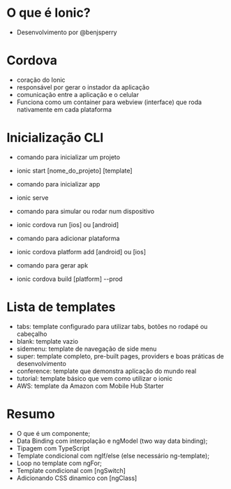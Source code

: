 # O que é Ionic?
 * Desenvolvimento por @benjsperry

# Cordova
 * coração do Ionic
 * responsável por gerar o instador da aplicação
 * comunicação entre a aplicação e o celular
 * Funciona como um container para webview (interface) que roda nativamente em cada plataforma


# Inicialização CLI
 * comando para inicializar um projeto
 * ionic start [nome_do_projeto] [template]

 * comando para inicializar app
 * ionic serve

 * comando para simular ou rodar num dispositivo
 * ionic cordova run [ios] ou [android]

 * comando para adicionar plataforma
 * ionic cordova platform add [android] ou [ios]

 * comando para gerar apk 
 * ionic cordova build [platform] --prod


# Lista de templates
 * tabs: template configurado para utilizar tabs, botões no rodapé ou cabeçalho
 * blank: template vazio
 * sidemenu: template de navegação de side menu
 * super: template completo, pre-built pages, providers e boas práticas de desenvolvimento
 * conference: template que demonstra aplicação do mundo real
 * tutorial: template básico que vem como utilizar o ionic
 * AWS: template da Amazon com Mobile Hub Starter
 
 # Resumo
  * O que é um componente;
  * Data Binding com interpolação e ngModel (two way data binding);
  * Tipagem com TypeScript
  * Template condicional com ngIf/else (else necessário ng-template);
  * Loop no template com ngFor;
  * Template condicional com [ngSwitch]
  * Adicionando CSS dinamico con [ngClass]